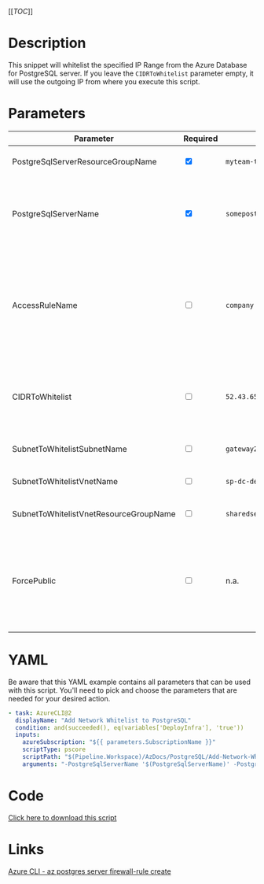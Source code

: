 [[_TOC_]]

# Description

This snippet will whitelist the specified IP Range from the Azure Database for PostgreSQL server. If you leave the `CIDRToWhitelist` parameter empty, it will use the outgoing IP from where you execute this script.

# Parameters

| Parameter                              | Required                        | Example Value                                    | Description                                                                                                                                                                                                                               |
| -------------------------------------- | ------------------------------- | ------------------------------------------------ | ----------------------------------------------------------------------------------------------------------------------------------------------------------------------------------------------------------------------------------------- |
| PostgreSqlServerResourceGroupName      | <input type="checkbox" checked> | `myteam-testapi-$(Release.EnvironmentName)`      | The name of the resource group the PostgreSQL Server is in.                                                                                                                                                                               |
| PostgreSqlServerName                   | <input type="checkbox" checked> | `somepostgresqlserver$(Release.EnvironmentName)` | The name for the PostgreSQL Server resource. It's recommended to use just alphanumerical characters without hyphens etc.                                                                                                                  |
| AccessRuleName                         | <input type="checkbox">         | `company hq`                                     | You can override the name for this accessrule. If you leave this empty, the `CIDRToWhitelist` will be used for the naming (automatically). We recommend to leave this empty for ephemeral whitelists like Azure DevOps Hosted Agent ip's. |
| CIDRToWhitelist                        | <input type="checkbox">         | `52.43.65.123/32`                                | IP range in [CIDR](https://en.wikipedia.org/wiki/Classless_Inter-Domain_Routing) notation that should be whitelisted. If you leave this value empty, it will whitelist the machine's ip where you're running the script from.             |
| SubnetToWhitelistSubnetName            | <input type="checkbox">         | `gateway2-subnet`                                | The name of the subnet you want to get whitelisted.                                                                                                                                                                                       |
| SubnetToWhitelistVnetName              | <input type="checkbox">         | `sp-dc-dev-001-vnet`                             | The vnetname of the subnet you want to get whitelisted.                                                                                                                                                                                   |
| SubnetToWhitelistVnetResourceGroupName | <input type="checkbox">         | `sharedservices-rg`                              | The VnetResourceGroupName your Vnet resides in.                                                                                                                                                                                           |
| ForcePublic                            | <input type="checkbox">         | n.a.                                             | If you are not using any networking settings, you need to pass this boolean to confirm you are willingly creating a public resource (to avoid unintended public resources). You can pass it as a switch without a value (`-ForcePublic`). |

# YAML

Be aware that this YAML example contains all parameters that can be used with this script. You'll need to pick and choose the parameters that are needed for your desired action.

```yaml
- task: AzureCLI@2
  displayName: "Add Network Whitelist to PostgreSQL"
  condition: and(succeeded(), eq(variables['DeployInfra'], 'true'))
  inputs:
    azureSubscription: "${{ parameters.SubscriptionName }}"
    scriptType: pscore
    scriptPath: "$(Pipeline.Workspace)/AzDocs/PostgreSQL/Add-Network-Whitelist-to-PostgreSQL.ps1"
    arguments: "-PostgreSqlServerName '$(PostgreSqlServerName)' -PostgreSqlServerResourceGroupName '$(PostgreSqlServerResourceGroupName)' -AccessRuleName '$(AccessRuleName)' -CIDRToWhitelist '$(CIDRToWhitelist)' -SubnetToWhitelistSubnetName '$(SubnetToWhitelistSubnetName)' -SubnetToWhitelistVnetName '$(SubnetToWhitelistVnetName)' -SubnetToWhitelistVnetResourceGroupName '$(SubnetToWhitelistVnetResourceGroupName)'"
```

# Code

[Click here to download this script](../../../../../src/PostgreSQL/Add-IP-Whitelist-to-PostgreSQL.ps1)

# Links

[Azure CLI - az postgres server firewall-rule create](https://docs.microsoft.com/en-us/cli/azure/postgres/server/firewall-rule?view=azure-cli-latest#az_postgres_server_firewall_rule_create)
